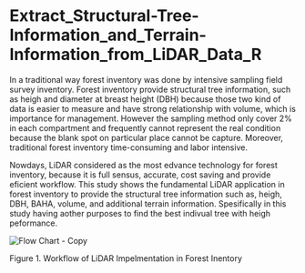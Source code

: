 # Extract_Structural-Tree-Information_and_Terrain-Information_from_LiDAR_Data_R

In a traditional way forest inventory was done by intensive sampling field survey inventory. Forest inventory provide structural tree information, such as heigh and diameter at breast height (DBH) because those two kind of data is easier to measure and have strong relationship with volume, which is importance for management. However the sampling method only cover 2% in each compartment and frequently cannot represent the real condition because the blank spot on particular place cannot be capture. Moreover, traditional forest inventory time-consuming and labor intensive.

Nowdays, LiDAR considered as the most edvance technology for forest inventory, because it is full sensus, accurate, cost saving and provide eficient workflow. This study shows the fundamental LiDAR application in forest inventory to provide the structural tree information such as, heigh, DBH, BAHA, volume, and additional terrain information. Spesifically in this study having aother purposes to find the best indivual tree with heigh peformance.

![Flow Chart - Copy](https://user-images.githubusercontent.com/60123331/211818931-534d1f70-f76c-4a3a-b74d-8dd9b83d7703.png)

Figure 1. Workflow of LiDAR Impelmentation in Forest Inentory
